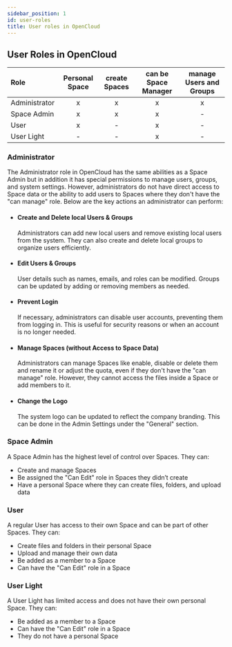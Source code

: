 ```yaml
---
sidebar_position: 1
id: user-roles
title: User roles in OpenCloud
---
```


## User Roles in OpenCloud

| Role          | Personal Space| create Spaces | can be Space Manager  | manage Users and Groups  |
| :-------------| :-:           | :-:           | :-:                   | :-:                      |
| Administrator |   x           |     x         | x                     | x                        |
| Space Admin   |   x           |     x         | x                     | -                        |
| User          |   x           |     -         | x                     | -                        |
| User Light    |   -           |     -         | x                     | -                        |


### Administrator

The Administrator role in OpenCloud has the same abilities as a Space Admin but in addition it has special permissions to manage users, groups, and system settings. 
However, administrators do not have direct access to Space data or the ability to add users to Spaces where they don't have the "can manage" role. Below are the key actions an administrator can perform:

- #### Create and Delete local Users & Groups

    Administrators can add new local users and remove existing local users from the system.
    They can also create and delete local groups to organize users efficiently.

- #### Edit Users & Groups

    User details such as names, emails, and roles can be modified.
    Groups can be updated by adding or removing members as needed.

- #### Prevent Login

    If necessary, administrators can disable user accounts, preventing them from logging in.
    This is useful for security reasons or when an account is no longer needed.

- #### Manage Spaces (without Access to Space Data)

    Administrators can manage Spaces like enable, disable or delete them and rename it or adjust the quota, even if they don't have the "can manage" role.
    However, they cannot access the files inside a Space or add members to it.

- #### Change the Logo

    The system logo can be updated to reflect the company branding.
    This can be done in the Admin Settings under the "General" section.


### Space Admin

A Space Admin has the highest level of control over Spaces. They can:
- Create and manage Spaces
- Be assigned the "Can Edit" role in Spaces they didn’t create
- Have a personal Space where they can create files, folders, and upload data


### User

A regular User has access to their own Space and can be part of other Spaces. They can:
- Create files and folders in their personal Space
- Upload and manage their own data
- Be added as a member to a Space
- Can have the "Can Edit" role in a Space


### User Light

A User Light has limited access and does not have their own personal Space. They can:
- Be added as a member to a Space
- Can have the "Can Edit" role in a Space
- They do not have a personal Space

